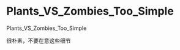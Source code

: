 Plants_VS_Zombies_Too_Simple
============================

Plants_VS_Zombies_Too_Simple

很朴素，不要在意这些细节
